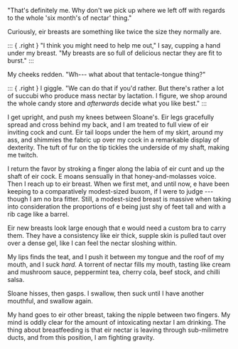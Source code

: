 "That's
definitely me. Why don't we pick up where we left off with regards to the whole 'six month's of
nectar' thing."

Curiously, eir breasts are something like twice the size they normally are.

::: { .right }
"I think you might need to help me out," I say, cupping a hand under
my breast. "My breasts are so full of delicious nectar they are fit to burst."
:::

My cheeks redden. "Wh--- what about that tentacle-tongue thing?"

::: { .right }
I giggle. "We can do that if you'd rather. But there's rather a lot of succubi who
produce mass nectar by lactation. I figure, we shop around the whole candy store and
_afterwards_ decide what you like best."
:::

I get upright, and push my knees between Sloane's. Eir legs gracefully spread
and cross behind my back, and I am treated to full view of eir inviting cock
and cunt. Eir tail loops under the hem of my skirt, around my ass, and shimmies
the fabric up over my cock in a remarkable display of dexterity. The tuft of
fur on the tip tickles the underside of my shaft, making me twitch.

I return the favor by stroking a finger along the labia of eir cunt and up
the shaft of eir cock. E moans sensually in that honey-and-molasses voice.
Then I reach up to eir breast. When we first met, and until now, e have been
keeping to a comparatively modest-sized buxom, if I were to judge --- though
I am no bra fitter. Still, a modest-sized breast is massive when taking into
consideration the proportions of e being just shy of feet tall and with a rib
cage like a barrel.

Eir new breasts look large enough that e would need a
custom bra to carry them. They have a consistency like eir thick, supple skin
is pulled taut over over a dense gel, like I can feel the nectar sloshing within.

My lips finds the teat, and I push it between my tongue and the roof of my
mouth, and I suck _hard._ A torrent of nectar fills my mouth, tasting like
cream and mushroom sauce, peppermint tea, cherry cola, beef stock, and chilli
salsa.

Sloane hisses, then gasps. I swallow, then suck until I have another mouthful, and
swallow again.

My hand goes to eir other breast, taking the nipple between two fingers. My mind is
oddly clear for the amount of intoxicating nextar I am drinking. The thing about 
breastfeeding is that eir nectar is leaving through sub-milimetre ducts, and from
this position, I am fighting gravity.
